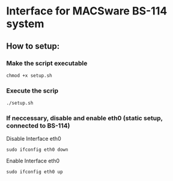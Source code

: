 # Interface for MACSware BS-114 system

## How to setup:
### Make the script executable
```
chmod +x setup.sh
```
### Execute the scrip
```
./setup.sh
```

### If neccessary, disable and enable eth0 (static setup, connected to BS-114)

Disable Interface eth0
```
sudo ifconfig eth0 down
```
Enable Interface eth0
```
sudo ifconfig eth0 up
```
